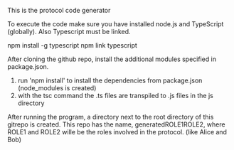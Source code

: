

This is the protocol code generator

To execute the code make sure you have installed node.js and TypeScript (globally).
Also Typescript must be linked.

npm install -g typescript
npm link typescript

After cloning the github repo, install the additional modules specified in package.json.

1. run 'npm install' to install the dependencies from package.json (node_modules is created)
2. with the tsc command the .ts files are transpiled to .js files in the js directory



After running the program, a directory next to the root directory of this gitrepo is created.
This repo has the name, generatedROLE1ROLE2, where ROLE1 and ROLE2 wille be the roles involved 
in the protocol. (like Alice and Bob)

